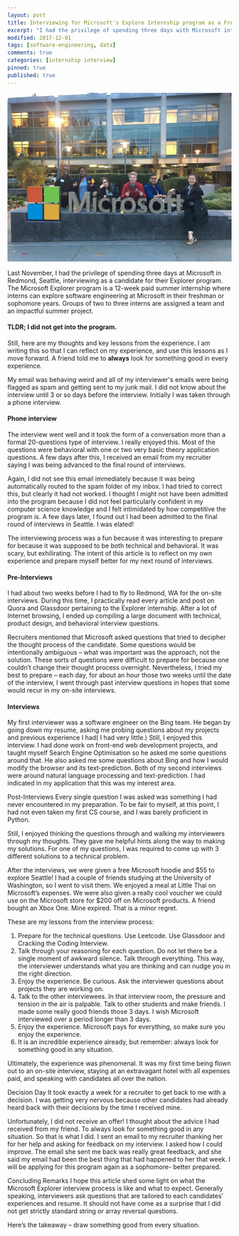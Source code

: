 ```yaml
---
layout: post
title: Interviewing for Microsoft's Explore Internship program as a Freshman
excerpt: "I had the privilege of spending three days with Microsoft interviewing as a candidate for their Explorer program. The Microsoft Explorer program is a 12-week paid summer internship where interns can explore software engineering at Microsoft in their freshman or sophomore years. Groups of two to three interns are assigned a team and an impactful summer project."
modified: 2017-12-01
tags: [software-engineering, data]
comments: true
categories: [internship interview]
pinned: true
published: true
---
```

![At Microsoft Interviewing for the Explorer program in my freshman year](/assets/images/posts/microsoft-picture.jpg)

Last November, I had the privilege of spending three days at Microsoft in Redmond, Seattle, interviewing as a candidate for their Explorer program. The Microsoft Explorer program is a 12-week paid summer internship where interns can explore software engineering at Microsoft in their freshman or sophomore years. Groups of two to three interns are assigned a team and an impactful summer project. 

#### TLDR; I did not get into the program.
Still, here are my thoughts and key lessons from the experience. I am writing this so that I can reflect on my experience, and use this lessons as I move forward. A friend told me to **always** look for something good in every experience.

My email was behaving weird and all of my interviewer's emails were being flagged as spam and getting sent to my junk mail. I did not know about the interview until 3 or so days before the interview. Initially I was taken through a phone interview.

#### Phone interview
The interview went well and it took the form of a conversation more than a formal 20-questions type of interview. I really enjoyed this. Most of the questions were behavioral with one or two very basic theory application questions. A few days after this, I received an email from my recruiter saying I was being advanced to the final round of interviews.

Again,  I did not see this email immediately because it was being automatically routed to the spam folder of my inbox. I had tried to correct this, but clearly it had not worked. I thought I might not have been admitted into the program because I did not feel particularly confident in my computer science knowledge and I felt intimidated by how competitive the program is. A few days later, I found out I had been admitted to the final round of interviews in Seattle. I was elated! 

The interviewing process was a fun because it was interesting to prepare for because it was supposed to be both technical and behavioral. It was scary, but exhilirating. The intent of this article is to reflect on my own experience and prepare myself better for my next round of interviews.

#### Pre-Interviews
I had about two weeks before I had to fly to Redmond, WA for the on-site interviews. During this time, I practically read every article and post on Quora and Glassdoor pertaining to the Explorer internship. After a lot of Internet browsing, I ended up compiling a large document with technical, product design, and behavioral interview questions.

Recruiters mentioned that Microsoft asked questions that tried to decipher the thought process of the candidate. Some questions would be intentionally ambiguous – what was important was the approach, not the solution. These sorts of questions were difficult to prepare for because one couldn’t change their thought process overnight. Nevertheless, I tried my best to prepare – each day, for about an hour those two weeks until the date of the interview, I went through  past interview questions in hopes that some would recur in my on-site interviews.

#### Interviews
My first interviewer was a software engineer on the Bing team. He began by going down my resume, asking me probing questions about my projects and previous experience I had( I had very little.) Still, I enjoyed this interview. I had done work on front-end web development projects, and taught myself Search Engine Optimisation so he asked me some questions around that. He also asked me some questions about Bing and how I would modify the browser and its text-prediction. Both of my second interviews were around natural language processing and text-prediction. I had indicated in my application that this was my interest area.


Post-Interviews
Every single question I was asked was something I had never encountered in my preparation. To be fair to myself, at this point, I had not even taken my first CS course, and I was barely proficient in Python.

Still, I enjoyed thinking the questions through and walking my interviewers through my thoughts. They gave me helpful hints along the way to making my solutions. For one of my questions, I was required to come up with 3 different solutions to a technical problem.

After the interviews, we were given a free Microsoft hoodie and $55 to explore Seattle! I had a couple of friends studying at the University of Washington, so I went to visit them. We enjoyed a meal at Little Thai on Microsoft’s expenses. We were also given a really cool voucher we could use on the Microsoft store for $200 off on Microsoft products. A friend bought an Xbox One. Mine expired. That is a minor regret.

These are my lessons from the interview process:

1. Prepare for the technical questions. Use Leetcode. Use Glassdoor and Cracking the Coding Interview.
2. Talk through your reasoning for each question. Do not let there be a single moment of awkward silence. Talk through everything. This way, the interviewer understands what you are thinking and can nudge you in the right direction. 
3. Enjoy the experience. Be curious. Ask the interviewer questions about projects they are working on.
4. Talk to the other interviewees. In that interview room, the pressure and tension in the air is palpable. Talk to other students and make friends. I made some really good friends those 3 days. I wish Microsoft interviewed over a period longer than 3 days.
5. Enjoy the experience. Microsoft pays for everything, so make sure you enjoy the experience.
6. It is an incredible experience already, but remember: always look for something good in any situation.

Ultimately, the experience was phenomenal. It was my first time being flown out to an on-site interview, staying at an extravagant hotel with all expenses paid, and speaking with candidates all over the nation.

Decision Day
It took exactly a week for a recruiter to get back to me with a decision. I was getting very nervous because other candidates had already heard back with their decisions by the time I received mine.

Unfortunately, I did not receive an offer! I thought about the advice I had received from my friend. To always look for something good in any situation. So that is what I did. I sent an email to my recruiter thanking her for her help and asking for feedback on my interview. I asked how I could improve. The email she sent me back was really great feedback, and she said my email had been the best thing that had happened to her that week. I will be applying for this program again as a sophomore- better prepared.

Concluding Remarks
I hope this article shed some light on what the Microsoft Explorer interview process is like and what to expect. Generally speaking, interviewers ask questions that are tailored to each candidates’ experiences and resume. It should not have come as a surprise that I did not get strictly standard string or array reversal questions. 

Here’s the takeaway – draw something good from every situation.